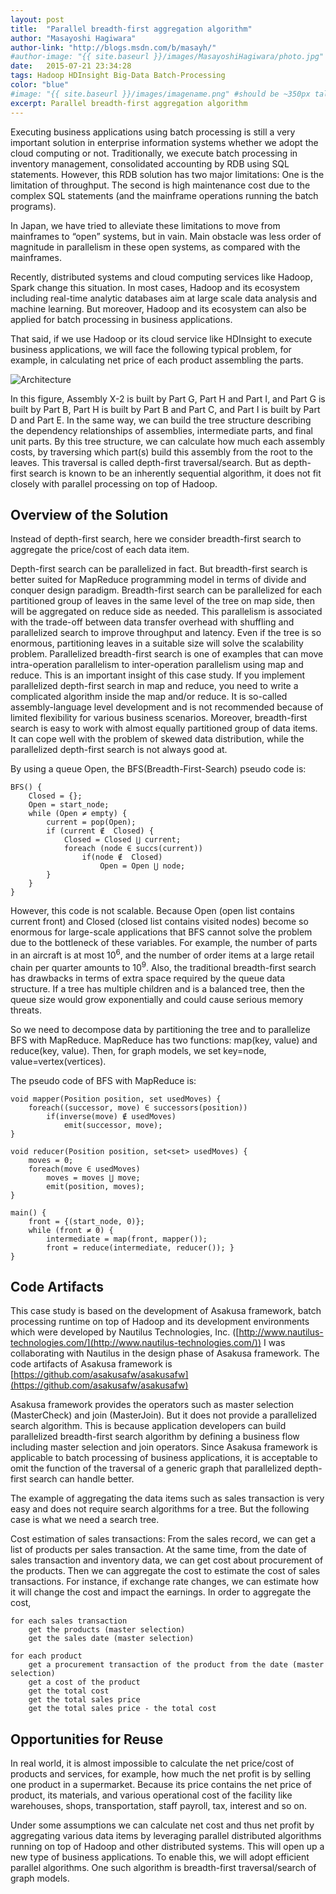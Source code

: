 ```yaml
---
layout: post
title:  "Parallel breadth-first aggregation algorithm"
author: "Masayoshi Hagiwara"
author-link: "http://blogs.msdn.com/b/masayh/"
#author-image: "{{ site.baseurl }}/images/MasayoshiHagiwara/photo.jpg" //should be square dimensions
date:   2015-07-21 23:34:28
tags: Hadoop HDInsight Big-Data Batch-Processing
color: "blue"
#image: "{{ site.baseurl }}/images/imagename.png" #should be ~350px tall
excerpt: Parallel breadth-first aggregation algorithm
---
```


Executing business applications using batch processing is still a very important solution in enterprise information systems whether we adopt the cloud computing or not. Traditionally, we execute batch processing in inventory management, consolidated accounting by RDB using SQL statements. However, this RDB solution has two major limitations: One is the limitation of throughput. The second is high maintenance cost due to the complex SQL statements (and the mainframe operations running the batch programs).

In Japan, we have tried to alleviate these limitations to move from mainframes to “open” systems, but in vain. Main obstacle was less order of magnitude in parallelism in these open systems, as compared with the mainframes.

Recently, distributed systems and cloud computing services like Hadoop, Spark change this situation. In most cases, Hadoop and its ecosystem including real-time analytic databases aim at large scale data analysis and machine learning. But moreover, Hadoop and its ecosystem can also be applied for batch processing in business applications.

That said, if we use Hadoop or its cloud service like HDInsight to execute business applications, we will face the following typical problem, for example, in calculating net price of each product assembling the parts.

![Architecture]({{site.baseurl}}/images/2015-07-21-Parallel-breadth-first-aggregation-algorithm_images/image001.jpg)

In this figure, Assembly X-2 is built by Part G, Part H and Part I, and Part G is built by Part B, Part H is built by Part B and Part C, and Part I is built by Part D and Part E. In the same way, we can build the tree structure describing the dependency relationships of assemblies, intermediate parts, and final unit parts. By this tree structure, we can calculate how much each assembly costs, by traversing which part(s) build this assembly from the root to the leaves. This traversal is called depth-first traversal/search. But as depth-first search is known to be an inherently sequential algorithm, it does not fit closely with parallel processing on top of Hadoop.

## Overview of the Solution

Instead of depth-first search, here we consider breadth-first search to aggregate the price/cost of each data item.

Depth-first search can be parallelized in fact. But breadth-first search is better suited for MapReduce programming model in terms of divide and conquer design paradigm. Breadth-first search can be parallelized for each partitioned group of leaves in the same level of the tree on map side, then will be aggregated on reduce side as needed. This parallelism is associated with the trade-off between data transfer overhead with shuffling and parallelized search to improve throughput and latency. Even if the tree is so enormous, partitioning leaves in a suitable size will solve the scalability problem. Parallelized breadth-first search is one of examples that can move intra-operation parallelism to inter-operation parallelism using map and reduce. This is an important insight of this case study. If you implement parallelized depth-first search in map and reduce, you need to write a complicated algorithm inside the map and/or reduce. It is so-called assembly-language level development and is not recommended because of limited flexibility for various business scenarios. Moreover, breadth-first search is easy to work with almost equally partitioned group of data items. It can cope well with the problem of skewed data distribution, while the parallelized depth-first search is not always good at.

By using a queue Open, the BFS(Breadth-First-Search) pseudo code is:

```
BFS() {
	Closed = {};
	Open = start_node;
	while (Open ≠ empty) {
		current = pop(Open);
		if (current ∉  Closed) {
			Closed = Closed ⋃ current;
			foreach (node ∈ succs(current))
				if(node ∉  Closed)
					Open = Open ⋃ node;
		}
	}
}
```

However, this code is not scalable. Because Open (open list contains current front) and Closed (closed list contains visited nodes) become so enormous for large-scale applications that BFS cannot solve the problem due to the bottleneck of these variables. For example, the number of parts in an aircraft is at most 10<sup>6</sup>, and the number of order items at a large retail chain per quarter amounts to 10<sup>9</sup>.  Also, the traditional breadth-first search has drawbacks in terms of extra space required by the queue data structure. If a tree has multiple children and is a balanced tree, then the queue size would grow exponentially and could cause serious memory threats.

So we need to decompose data by partitioning the tree and to parallelize BFS with MapReduce. MapReduce has two functions: map(key, value) and reduce(key, value). Then, for graph models, we set key=node, value=vertex(vertices).

The pseudo code of BFS with MapReduce is:

```
void mapper(Position position, set usedMoves) {
	foreach((successor, move) ∈ successors(position))
		if(inverse(move) ∉ usedMoves)
			emit(successor, move);
}

void reducer(Position position, set<set> usedMoves) {
	moves = 0;
	foreach(move ∈ usedMoves)
		moves = moves ⋃ move;
		emit(position, moves);
}

main() {
	front = {(start_node, 0)};
	while (front ≠ 0) {
		intermediate = map(front, mapper());
		front = reduce(intermediate, reducer()); }
}
```

## Code Artifacts

This case study is based on the development of Asakusa framework, batch processing runtime on top of Hadoop and its development environments which were developed by Nautilus Technologies, Inc. ([http://www.nautilus-technologies.com/](http://www.nautilus-technologies.com/)) I was collaborating with Nautilus in the design phase of Asakusa framework. The code artifacts of Asakusa framework is [https://github.com/asakusafw/asakusafw](https://github.com/asakusafw/asakusafw)

Asakusa framework provides the operators such as master selection (MasterCheck) and join (MasterJoin). But it does not provide a parallelized search algorithm. This is because application developers can build parallelized breadth-first search algorithm by defining a business flow including master selection and join operators. Since Asakusa framework is applicable to batch processing of business applications, it is acceptable to omit the function of the traversal of a generic graph that parallelized depth-first search can handle better.

The example of aggregating the data items such as sales transaction is very easy and does not require search algorithms for a tree. But the following case is what we need a search tree.

Cost estimation of sales transactions: From the sales record, we can get a list of products per sales transaction. At the same time, from the date of sales transaction and inventory data, we can get cost about procurement of the products. Then we can aggregate the cost to estimate the cost of sales transactions. For instance, if exchange rate changes, we can estimate how it will change the cost and impact the earnings. In order to aggregate the cost,

```
for each sales transaction
	get the products (master selection)
	get the sales date (master selection)

for each product
	get a procurement transaction of the product from the date (master selection)
	get a cost of the product
	get the total cost
	get the total sales price
	get the total sales price - the total cost
```

## Opportunities for Reuse

In real world, it is almost impossible to calculate the net price/cost of products and services, for example, how much the net profit is by selling one product in a supermarket. Because its price contains the net price of product, its materials, and various operational cost of the facility like warehouses, shops, transportation, staff payroll, tax, interest and so on.

Under some assumptions we can calculate net cost and thus net profit by aggregating various data items by leveraging parallel distributed algorithms running on top of Hadoop and other distributed systems. This will open up a new type of business applications. To enable this, we will adopt efficient parallel algorithms. One such algorithm is breadth-first traversal/search of graph models.
